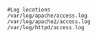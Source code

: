 <!-- TITLE: Apache -->
<!-- SUBTITLE: A quick summary of Apache -->

	#Log locations
	/var/log/apache/access.log 
	/var/log/apache2/access.log 
	/var/log/httpd/access.log 
